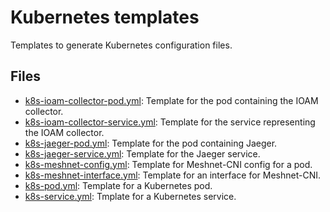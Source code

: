 # Kubernetes templates

Templates to generate Kubernetes configuration files.

## Files

- [k8s-ioam-collector-pod.yml](./k8s-ioam-collector-pod.yml): Template for the pod containing the IOAM collector.
- [k8s-ioam-collector-service.yml](./k8s-ioam-collector-service.yml): Template for the service representing the IOAM collector.
- [k8s-jaeger-pod.yml](./k8s-jaeger-pod.yml): Template for the pod containing Jaeger.
- [k8s-jaeger-service.yml](./k8s-jaeger-service.yml): Template for the Jaeger service.
- [k8s-meshnet-config.yml](./k8s-meshnet-config.yml): Template for Meshnet-CNI config for a pod.
- [k8s-meshnet-interface.yml](./k8s-meshnet-interface.yml): Template for an interface for Meshnet-CNI.
- [k8s-pod.yml](./k8s-pod.yml): Template for a Kubernetes pod.
- [k8s-service.yml](./k8s-service.yml): Tmplate for a Kubernetes service.
